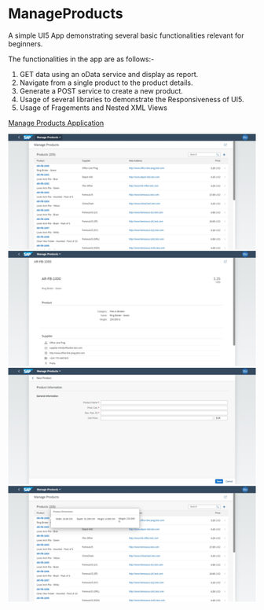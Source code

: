 # ManageProducts
A simple UI5 App demonstrating several basic functionalities relevant for beginners. 

The functionalities in the app are as follows:-
1.	GET data using an oData service and display as report.
2.	Navigate from a single product to the product details.
3.	Generate a POST service to create a new product.
4.	Usage of several libraries to demonstrate the Responsiveness of UI5. 
5.	Usage of Fragements and Nested XML Views

[Manage Products Application](https://manageproducts-t12e750ea26ff.dispatcher.eu2.hana.ondemand.com/)

![Product List](https://raw.githubusercontent.com/subhendughosh91/ManageProducts/main/Screenshots/productSet.jpg)
![Product Detailed View](https://raw.githubusercontent.com/subhendughosh91/ManageProducts/main/Screenshots/product.jpg)
![Create New Product](https://raw.githubusercontent.com/subhendughosh91/ManageProducts/main/Screenshots/createProduct.jpg)
![Resonsive Popover Inline](https://raw.githubusercontent.com/subhendughosh91/ManageProducts/main/Screenshots/ResponsivePopover.jpg)
